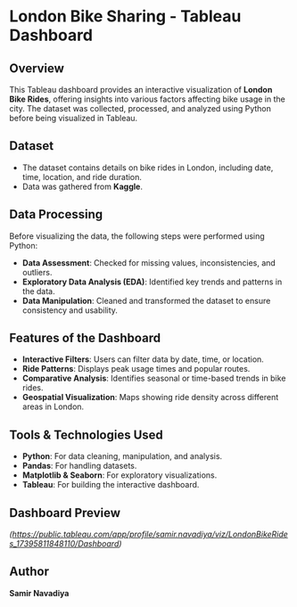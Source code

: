 # London Bike Sharing - Tableau Dashboard

## Overview
This Tableau dashboard provides an interactive visualization of **London Bike Rides**, offering insights into various factors affecting bike usage in the city. The dataset was collected, processed, and analyzed using Python before being visualized in Tableau.

## Dataset
- The dataset contains details on bike rides in London, including date, time, location, and ride duration.
- Data was gathered from **Kaggle**.

## Data Processing
Before visualizing the data, the following steps were performed using Python:
- **Data Assessment**: Checked for missing values, inconsistencies, and outliers.
- **Exploratory Data Analysis (EDA)**: Identified key trends and patterns in the data.
- **Data Manipulation**: Cleaned and transformed the dataset to ensure consistency and usability.

## Features of the Dashboard
- **Interactive Filters**: Users can filter data by date, time, or location.
- **Ride Patterns**: Displays peak usage times and popular routes.
- **Comparative Analysis**: Identifies seasonal or time-based trends in bike rides.
- **Geospatial Visualization**: Maps showing ride density across different areas in London.

## Tools & Technologies Used
- **Python**: For data cleaning, manipulation, and analysis.
- **Pandas**: For handling datasets.
- **Matplotlib & Seaborn**: For exploratory visualizations.
- **Tableau**: For building the interactive dashboard.

## Dashboard Preview
*(https://public.tableau.com/app/profile/samir.navadiya/viz/LondonBikeRides_17395811848110/Dashboard)*

## Author
**Samir Navadiya**
